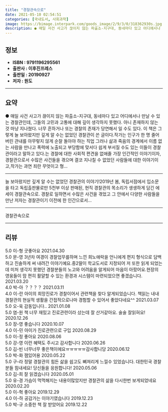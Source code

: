 ```yaml
---
title: "경찰관속으로"
date: 2021-05-10 02:54:51
categories: [국내도서, 사회과학]
image: https://bimage.interpark.com/goods_image/2/9/3/0/318362930s.jpg
description: ● 매일 사건 사고가 끊이지 않는 파출소-지구대, 동네마다 있고 어디에서나 만날 수 있는 경찰관인데, 그들의 고민과 고통에 대해 깊이 생각하지 못했다. 아니 존재하지 않는 것 마냥 지나쳤다. 너무 흔하거나 또는 경찰의 존재가 당연해서 일 수도 있다. 이 책은 그렇게 늘 보아왔지만 깊게
---
```


## **정보**

- **ISBN : 9791196295561**
- **출판사 : 이후진프레스**
- **출판일 : 20190927**
- **저자 : 원도**

------



## **요약**

●  매일 사건 사고가 끊이지 않는 파출소-지구대, 동네마다 있고 어디에서나 만날 수 있는 경찰관인데, 그들의 고민과 고통에 대해 깊이 생각하지 못했다. 아니 존재하지 않는 것 마냥 지나쳤다. 너무 흔하거나 또는 경찰의 존재가 당연해서 일 수도 있다. 이 책은 그렇게 늘 보아왔지만 깊게 알 수는 없었던 경찰관이 쓴 글이다.작가는 인구가 한 명 줄어버린 관내를 아무렇지 않게 순찰 돌아야 하는 직업 그러나 삶과 죽음의 경계에서 이름 없는 사람을 만나고 폭력에 노출되고 부당함에 맞서다 쉽게 부서질 수도 있는 이들이 경찰관이라고 말하고 있다.는 경찰에 대한 사회적 편견을 없애줄 가장 인간적인 이야기이자, 경찰관으로서 수많은 사건들을 겪으며 결코 지나칠 수 없었던 사람들에 대한 이야기이고,작가는 과연 죄란 무엇이고 형...

------

늘 보아왔지만 깊게 알 수는 없었던 경찰관의 이야기!2019년 봄, 독립서점에서 입소문을 타고 독립출판물로만 5천부 이상 판매된, 현직 경찰관의 목소리가 생생하게 담긴 에세이 경찰관속으로. 경찰로 일하면서 수많은 사건을 겪었고 그 안에서 다양한 사람들을 만난 저자는 경찰관이기 이전에 한 인간으로서... 

------


경찰관속으로 

------


## **리뷰** 

5.0 이-형 굿좋아요 2021.04.30 <br/>5.0 문-영 3년차 여경이 경찰업무를하며 느낀 희노애락을 언니에게 편지 형식으로 담백하고 진솔하게 써 내려간 이야기예요.중2딸이 학교도서로 지정되어 저 또한 읽게 되었는데 미처 생각지 못했던 경찰분들의 노고와 어려움을 알게되어 마음이 아팠어요.현장의 영웅들이 맘 편히 활얄할 수 있는 환경과 시스템이 마련되었으면 좋겠습니다. 2021.03.20 <br/>4.0 박-아 ？？？？ 2021.03.11 <br/>4.0 이-란 아이의 희망진로가 경찰이어서 관련책을 찾다 알게되었습니다.
책읽는 내내 경찰관의 현실적 생활을 간접적으로나마 경험할 수 있어서 좋았다네요^^ 2021.03.07 <br/>5.0 오-욱 감동입니다.. 2021.01.08 <br/>5.0 염-원 책 너무 재밌고 진로관련이라 샀는데 잘 산거같아요. 술술 잘읽혀요! 2020.12.26 <br/>5.0 장-영 좋습니다 2020.10.07 <br/>4.0 이-민 아이가 진로관련으로 구입 2020.08.29 <br/>5.0 이-정 좋아요 2020.08.06 <br/>5.0 강-영 이런 혜택도 주시고 감사합니다 2020.06.26 <br/>5.0 김-빈 너무너무 좋은책이에요ㅠㅠㅠㅠㅠ감사합니당 2020.06.12 <br/>5.0 박-화 잼있어용 2020.05.22 <br/>5.0 구-라 정말 경찰관의 힘든 삶을 쉽고도 뼈져리게 느낄수 있었습니다. 대한민국 경찰분들 힘내세요! 당신들을 응원합니다! 2020.05.06 <br/>5.0 김-희 잘 읽겠습니다 2020.05.01 <br/>5.0 유-경 가슴이 먹먹해지는 내용이많았지만 경찰관의 삶을 다시한번 보게되었네요 2020.02.20 <br/>5.0 이-혁 좋아요 2019.12.29 <br/>4.0 이-하 공감가는 이야기였습니다 2019.12.23 <br/>5.0 박-규 소중한 책 잘 받았어요  2019.12.22 <br/>